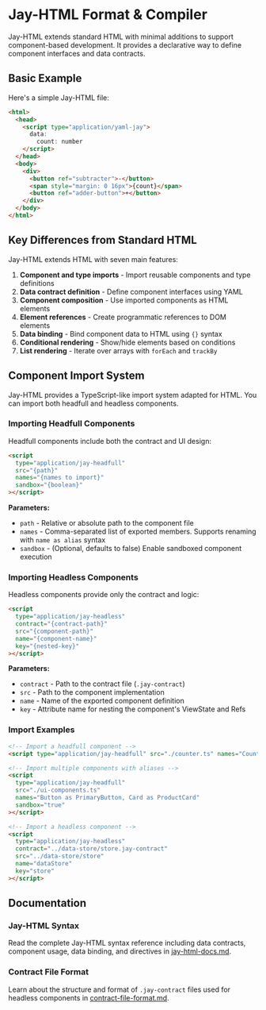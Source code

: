 # Jay-HTML Format & Compiler

Jay-HTML extends standard HTML with minimal additions to support component-based development. It provides a declarative way to define component interfaces and data contracts.

## Basic Example

Here's a simple Jay-HTML file:

```html
<html>
  <head>
    <script type="application/yaml-jay">
      data:
        count: number
    </script>
  </head>
  <body>
    <div>
      <button ref="subtracter">-</button>
      <span style="margin: 0 16px">{count}</span>
      <button ref="adder-button">+</button>
    </div>
  </body>
</html>
```

## Key Differences from Standard HTML

Jay-HTML extends HTML with seven main features:

1. **Component and type imports** - Import reusable components and type definitions
2. **Data contract definition** - Define component interfaces using YAML
3. **Component composition** - Use imported components as HTML elements
4. **Element references** - Create programmatic references to DOM elements
5. **Data binding** - Bind component data to HTML using `{}` syntax
6. **Conditional rendering** - Show/hide elements based on conditions
7. **List rendering** - Iterate over arrays with `forEach` and `trackBy`

## Component Import System

Jay-HTML provides a TypeScript-like import system adapted for HTML. You can import both headfull and headless components.

### Importing Headfull Components

Headfull components include both the contract and UI design:

```html
<script
  type="application/jay-headfull"
  src="{path}"
  names="{names to import}"
  sandbox="{boolean}"
></script>
```

**Parameters:**

- `path` - Relative or absolute path to the component file
- `names` - Comma-separated list of exported members. Supports renaming with `name as alias` syntax
- `sandbox` - (Optional, defaults to false) Enable sandboxed component execution

### Importing Headless Components

Headless components provide only the contract and logic:

```html
<script
  type="application/jay-headless"
  contract="{contract-path}"
  src="{component-path}"
  name="{component-name}"
  key="{nested-key}"
></script>
```

**Parameters:**

- `contract` - Path to the contract file (`.jay-contract`)
- `src` - Path to the component implementation
- `name` - Name of the exported component definition
- `key` - Attribute name for nesting the component's ViewState and Refs

### Import Examples

```html
<!-- Import a headfull component -->
<script type="application/jay-headfull" src="./counter.ts" names="Counter" sandbox="false"></script>

<!-- Import multiple components with aliases -->
<script
  type="application/jay-headfull"
  src="./ui-components.ts"
  names="Button as PrimaryButton, Card as ProductCard"
  sandbox="true"
></script>

<!-- Import a headless component -->
<script
  type="application/jay-headless"
  contract="../data-store/store.jay-contract"
  src="../data-store/store"
  name="dataStore"
  key="store"
></script>
```

## Documentation

### Jay-HTML Syntax

Read the complete Jay-HTML syntax reference including data contracts, component usage, data binding, and directives in [jay-html-docs.md](docs/jay-html-docs.md).

### Contract File Format

Learn about the structure and format of `.jay-contract` files used for headless components in [contract-file-format.md](docs/contract-file-format.md).
